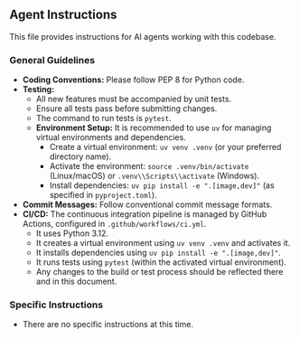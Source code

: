 ## Agent Instructions

This file provides instructions for AI agents working with this codebase.

### General Guidelines

*   **Coding Conventions:** Please follow PEP 8 for Python code.
*   **Testing:**
    *   All new features must be accompanied by unit tests.
    *   Ensure all tests pass before submitting changes.
    *   The command to run tests is `pytest`.
    *   **Environment Setup:** It is recommended to use `uv` for managing virtual environments and dependencies.
        *   Create a virtual environment: `uv venv .venv` (or your preferred directory name).
        *   Activate the environment: `source .venv/bin/activate` (Linux/macOS) or `.venv\\Scripts\\activate` (Windows).
        *   Install dependencies: `uv pip install -e ".[image,dev]"` (as specified in `pyproject.toml`).
*   **Commit Messages:** Follow conventional commit message formats.
*   **CI/CD:** The continuous integration pipeline is managed by GitHub Actions, configured in `.github/workflows/ci.yml`.
    *   It uses Python 3.12.
    *   It creates a virtual environment using `uv venv .venv` and activates it.
    *   It installs dependencies using `uv pip install -e ".[image,dev]"`.
    *   It runs tests using `pytest` (within the activated virtual environment).
    *   Any changes to the build or test process should be reflected there and in this document.

### Specific Instructions

*   There are no specific instructions at this time.
